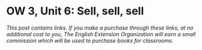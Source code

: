 
# OW 3, Unit 6: Sell, sell, sell
*This post contains links. If you make a purchase through these links, at no additional cost to you, The English Extension Organization will earn a small commission which will be used to purchase books for classrooms.*

<!--stackedit_data:
eyJoaXN0b3J5IjpbLTIxMDg5MDY0OTldfQ==
-->